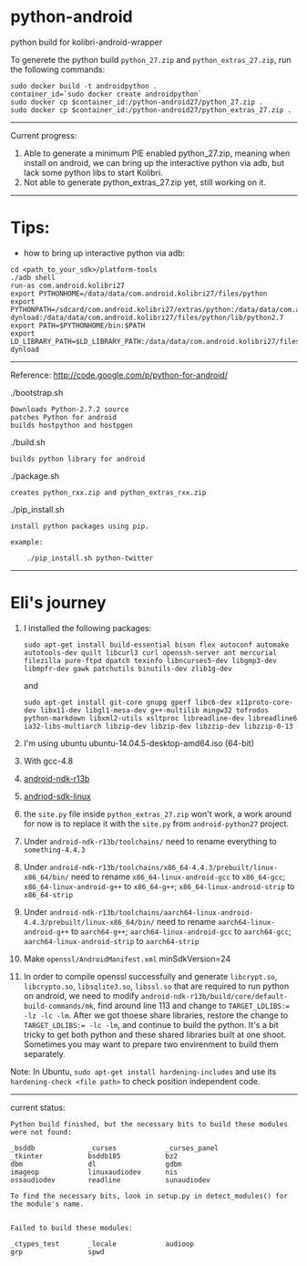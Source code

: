 # python-android
python build for kolibri-android-wrapper

To generete the python build `python_27.zip` and `python_extras_27.zip`, run the following commands:
```
sudo docker build -t androidpython .
container_id=`sudo docker create androidpython`
sudo docker cp $container_id:/python-android27/python_27.zip . 
sudo docker cp $container_id:/python-android27/python_extras_27.zip .
```

-------

Current progress:
1. Able to generate a minimum PIE enabled python_27.zip, meaning when install on android, we can bring up the interactive python via adb, but lack some python libs to start Kolibri.
2. Not able to generate python_extras_27.zip yet, still working on it.

-------

# Tips:

* how to bring up interactive python via adb:
```
cd <path_to_your_sdk>/platform-tools
./adb shell
run-as com.android.kolibri27
export PYTHONHOME=/data/data/com.android.kolibri27/files/python
export PYTHONPATH=/sdcard/com.android.kolibri27/extras/python:/data/data/com.android.kolibri27/files/python/lib/python2.7/lib-dynload:/data/data/com.android.kolibri27/files/python/lib/python2.7
export PATH=$PYTHONHOME/bin:$PATH
export LD_LIBRARY_PATH=$LD_LIBRARY_PATH:/data/data/com.android.kolibri27/files/python/lib:/data/data/com.android.kolibri27/files/python/lib/python2.7/lib-dynload
```

-------

Reference:
    http://code.google.com/p/python-for-android/

./bootstrap.sh

    Downloads Python-2.7.2 source
    patches Python for android
    builds hostpython and hostpgen

./build.sh

    builds python library for android

./package.sh

    creates python_rxx.zip and python_extras_rxx.zip

./pip_install.sh

    install python packages using pip.

    example:

        ./pip_install.sh python-twitter

-------

# Eli's journey

1. I installed the following packages:
    ```
    sudo apt-get install build-essential bison flex autoconf automake autotools-dev quilt libcurl3 curl openssh-server ant mercurial filezilla pure-ftpd dpatch texinfo libncurses5-dev libgmp3-dev libmpfr-dev gawk patchutils binutils-dev zlib1g-dev 
    ```
    and
    ```
    sudo apt-get install git-core gnupg gperf libc6-dev x11proto-core-dev libx11-dev libgl1-mesa-dev g++-multilib mingw32 tofrodos python-markdown libxml2-utils xsltproc libreadline-dev libreadline6 ia32-libs-multiarch libzip-dev libzip-dev libzzip-dev libzzip-0-13
    ```
2. I'm using ubuntu ubuntu-14.04.5-desktop-amd64.iso (64-bit)
3. With gcc-4.8
4. [android-ndk-r13b](https://dl.google.com/android/repository/android-ndk-r13b-linux-x86_64.zip)
5. [andriod-sdk-linux](https://dl.google.com/android/android-sdk_r24.4.1-linux.tgz)
6. the `site.py` file inside `python_extras_27.zip` won't work, a work around for now is to replace it with the `site.py` from `android-python27` project.


7. Under `android-ndk-r13b/toolchains/` need to rename everything to `something-4.4.3`
8. Under `android-ndk-r13b/toolchains/x86_64-4.4.3/prebuilt/linux-x86_64/bin/` need to rename `x86_64-linux-android-gcc` to `x86_64-gcc`; `x86_64-linux-android-g++` to `x86_64-g++`; `x86_64-linux-android-strip` to `x86_64-strip`
9. Under `android-ndk-r13b/toolchains/aarch64-linux-android-4.4.3/prebuilt/linux-x86_64/bin/` need to rename `aarch64-linux-android-g++` to `aarch64-g++`; `aarch64-linux-android-gcc` to `aarch64-gcc`; `aarch64-linux-android-strip` to `aarch64-strip`
10. Make `openssl/AndroidManifest.xml` minSdkVersion=24
11. In order to compile openssl successfully and generate `libcrypt.so`, `libcrypto.so`, `libsqlite3.so`, `libssl.so` that are required to run python on android, we need to modify `android-ndk-r13b/build/core/default-build-commands/mk`, find around line 113 and change to `TARGET_LDLIBS:= -lz -lc -lm`. After we got thoese share libraries, restore the change to `TARGET_LDLIBS:= -lc -lm`, and continue to build the python. It's a bit tricky to get both python and these shared libraries built at one shoot. Sometimes you may want to prepare two envirenment to build them separately.


Note: In Ubuntu, `sudo apt-get install hardening-includes` and use its `hardening-check <file path>` to check position independent code.

-------


current status:

    Python build finished, but the necessary bits to build these modules were not found:

    _bsddb             _curses            _curses_panel
    _tkinter           bsddb185           bz2
    dbm                dl                 gdbm
    imageop            linuxaudiodev      nis
    ossaudiodev        readline           sunaudiodev

    To find the necessary bits, look in setup.py in detect_modules() for the module's name.


    Failed to build these modules:
    
    _ctypes_test       _locale            audioop
    grp                spwd
